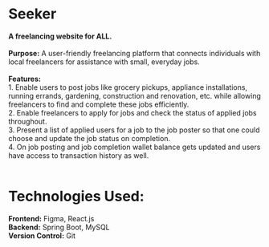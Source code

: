 # Seeker
<b>A freelancing website for ALL.</b><br>
<br>
<b>Purpose:</b> A user-friendly freelancing platform that connects individuals with local freelancers for
assistance with small, everyday jobs. <br>
<br>
<b>Features:</b> 
<br>1. Enable users to post jobs like grocery pickups, appliance installations, running errands, gardening, construction and renovation, etc. 
while allowing freelancers to find and complete these jobs efficiently.
<br>2. Enable freelancers to apply for jobs and check the status of applied jobs throughout.
<br>3. Present a list of applied users for a job to the job poster so that one could choose and update the job status on completion.
<br>4. On job posting and job completion wallet balance gets updated and users have access to transaction history as well.
<br><br>
# Technologies Used:
<b>Frontend:</b> Figma, React.js
<br>
<b>Backend:</b> Spring Boot, MySQL
<br>
<b>Version Control:</b> Git
